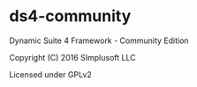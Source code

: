 # ds4-community
Dynamic Suite 4 Framework - Community Edition

Copyright (C) 2016 SImplusoft LLC

Licensed under GPLv2
